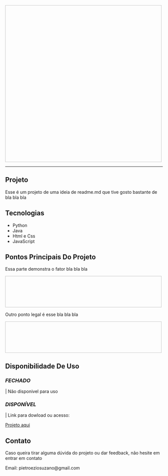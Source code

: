 <!---GIF IN NUMBERS(01,02,03)--->
<!---TEXT IN NAME(TITLE, SCRIPT)--->
<!--- HYPERLINK IN HP --->
<!--- LIST IN LS --->

<!--- GIF CAMPE 01 --->
<img hef="https://github.com/DevPapito/RepositorioDeImagens/blob/main/gif_formulario_01.gif" height="500px" width="500px">
<br>

____
<!--- TITLE --->
<h2>Projeto</h2>

<!--- SCRIPT --->
<p>
Esse é um projeto de uma ideia de readme.md que tive
gosto bastante de bla bla bla
</p>

<!--- TITLE --->
<h2>Tecnologias</h2>
  
<!--- LS --->
<ul>
  
<li>Python</li>
<li>Java</li>
<li>Html e Css</li>
<li>JavaScript</li>

</ul>

<!--- TITLE --->
<h2>Pontos Principais Do Projeto</h2>

<!--- SCRIPT --->
<p>Essa parte demonstra o fator bla bla bla</p>

<!--- GIF CAMPE 02 --->
<img href="#" height="100px" width="500px">

<!--- SCRIPT --->
<p>Outro ponto legal é esse bla bla bla </p>

<!--- GIF CAMPE 03 --->
<img href="#" height="100px" width="500px">

<!--- TITLE --->
<h2>Disponibilidade De Uso</h2>

<!--- TITLE --->
<h3><i>FECHADO</i></h3>

<!--- SCRIPT --->
<p> | Não disponivel para uso</p>

<!--- TITLE --->
<h3><i>DISPONÍVEL</i></h3>

<!--- SCRIPT --->
<p> | Link para dowload ou acesso: </p>

<!--- HP --->
<a href="#">Projeto aqui</a>

<!--- TITLE --->
<h2>Contato</h2>

<!--- SCRIPT --->
<p>Caso queira tirar alguma dúvida do projeto ou dar feedback, não hesite em entrar em contato</p>
<p>Email: pietroeziosuzano@gmail.com</p>
